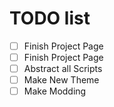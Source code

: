 # TODO list
- [ ] Finish Project Page
- [ ] Finish Project Page
- [ ] Abstract all Scripts
- [ ] Make New Theme
- [ ] Make Modding